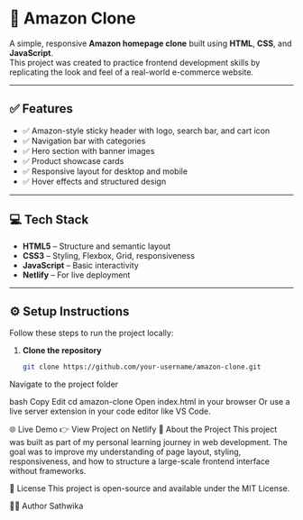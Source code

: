 # 🛒 Amazon Clone

A simple, responsive **Amazon homepage clone** built using **HTML**, **CSS**, and **JavaScript**.  
This project was created to practice frontend development skills by replicating the look and feel of a real-world e-commerce website.

---

## ✅ Features

- ✅ Amazon-style sticky header with logo, search bar, and cart icon
- ✅ Navigation bar with categories
- ✅ Hero section with banner images
- ✅ Product showcase cards
- ✅ Responsive layout for desktop and mobile
- ✅ Hover effects and structured design

---

## 💻 Tech Stack

- **HTML5** – Structure and semantic layout  
- **CSS3** – Styling, Flexbox, Grid, responsiveness  
- **JavaScript** – Basic interactivity  
- **Netlify** – For live deployment

---

## ⚙️ Setup Instructions

Follow these steps to run the project locally:

1. **Clone the repository**
   ```bash
   git clone https://github.com/your-username/amazon-clone.git
Navigate to the project folder

bash
Copy
Edit
cd amazon-clone
Open index.html in your browser
Or use a live server extension in your code editor like VS Code.

🌐 Live Demo
👉 View Project on Netlify
📌 About the Project
This project was built as part of my personal learning journey in web development. The goal was to improve my understanding of page layout, styling, responsiveness, and how to structure a large-scale frontend interface without frameworks.

📄 License
This project is open-source and available under the MIT License.

🙋‍♀️ Author
Sathwika
